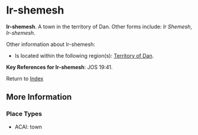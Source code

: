 # Ir-shemesh
**Ir-shemesh**. 
A town in the territory of Dan. 
Other forms include: 
*Ir Shemesh*, *Ir-shemesh*. 




Other information about Ir-shemesh:


* Is located within the following region(s): 
[Territory of Dan](TerritoryOfDan.md). 




**Key References for Ir-shemesh**: 
JOS 19:41. 






Return to [Index](00-Index.md)

## More Information

### Place Types

* ACAI: town




